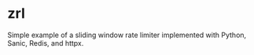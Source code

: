 # zrl

Simple example of a sliding window rate limiter implemented with Python, Sanic, Redis, and httpx.